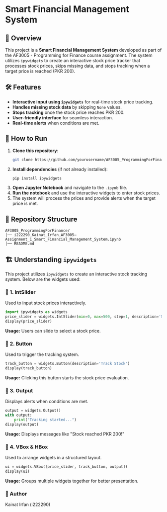 # Smart Financial Management System

## 📌 Overview
This project is a **Smart Financial Management System** developed as part of the AF3005 - Programming for Finance course assignment. The system utilizes `ipywidgets` to create an interactive stock price tracker that processes stock prices, skips missing data, and stops tracking when a target price is reached (PKR 200).

## 🛠 Features
- **Interactive input using `ipywidgets`** for real-time stock price tracking.
- **Handles missing stock data** by skipping `None` values.
- **Stops tracking** once the stock price reaches PKR 200.
- **User-friendly interface** for seamless interaction.
- **Real-time alerts** when conditions are met.

## 🚀 How to Run
1. **Clone this repository**:
   ```bash
   git clone https://github.com/yourusername/AF3005_ProgrammingForFinance.git
   ```
2. **Install dependencies** (if not already installed):
   ```bash
   pip install ipywidgets
   ```
3. **Open Jupyter Notebook** and navigate to the `.ipynb` file.
4. **Run the notebook** and use the interactive widgets to enter stock prices.
5. The system will process the prices and provide alerts when the target price is met.

## 📂 Repository Structure
```
AF3005_ProgrammingForFinance/
│── i222290_Kainat_Irfan_AF3005–Assignment_1_Smart_Financial_Management_System.ipynb
│── README.md
```

## 🏗 Understanding `ipywidgets`
This project utilizes `ipywidgets` to create an interactive stock tracking system. Below are the widgets used:

### 🔹 **1. IntSlider**
Used to input stock prices interactively.
```python
import ipywidgets as widgets
price_slider = widgets.IntSlider(min=0, max=500, step=1, description='Stock Price:')
display(price_slider)
```
**Usage:** Users can slide to select a stock price.

### 🔹 **2. Button**
Used to trigger the tracking system.
```python
track_button = widgets.Button(description='Track Stock')
display(track_button)
```
**Usage:** Clicking this button starts the stock price evaluation.

### 🔹 **3. Output**
Displays alerts when conditions are met.
```python
output = widgets.Output()
with output:
    print("Tracking started...")
display(output)
```
**Usage:** Displays messages like "Stock reached PKR 200!"

### 🔹 **4. VBox & HBox**
Used to arrange widgets in a structured layout.
```python
ui = widgets.VBox([price_slider, track_button, output])
display(ui)
```
**Usage:** Groups multiple widgets together for better presentation.


### 🔗 Author
Kainat Irfan (i222290)

